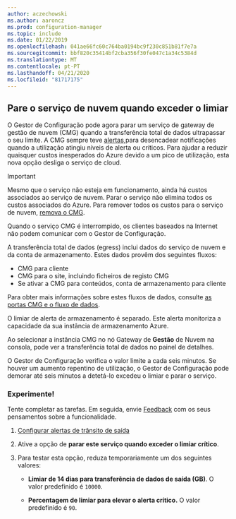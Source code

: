 ```yaml
---
author: aczechowski
ms.author: aaroncz
ms.prod: configuration-manager
ms.topic: include
ms.date: 01/22/2019
ms.openlocfilehash: 041ae66fc60c764ba0194bc9f230c851b81f7e7a
ms.sourcegitcommit: bbf820c35414bf2cba356f30fe047c1a34c5384d
ms.translationtype: MT
ms.contentlocale: pt-PT
ms.lasthandoff: 04/21/2020
ms.locfileid: "81717175"
---
```

## <a name="stop-cloud-service-when-it-exceeds-threshold"></a><a name="bkmk_cmg"></a>Pare o serviço de nuvem quando exceder o limiar
<!--3735092-->

O Gestor de Configuração pode agora parar um serviço de gateway de gestão de nuvem (CMG) quando a transferência total de dados ultrapassar o seu limite. A CMG sempre teve [alertas,](../../../../clients/manage/cmg/monitor-clients-cloud-management-gateway.md#set-up-outbound-traffic-alerts)para desencadear notificações quando a utilização atingiu níveis de alerta ou críticos. Para ajudar a reduzir quaisquer custos inesperados do Azure devido a um pico de utilização, esta nova opção desliga o serviço de cloud. 

> [!Important]  
> Mesmo que o serviço não esteja em funcionamento, ainda há custos associados ao serviço de nuvem. Parar o serviço não elimina todos os custos associados do Azure. Para remover todos os custos para o serviço de nuvem, [remova o CMG](../../../../clients/manage/cmg/setup-cloud-management-gateway.md#modify-a-cmg).  
> 
> Quando o serviço CMG é interrompido, os clientes baseados na Internet não podem comunicar com o Gestor de Configuração.  

A transferência total de dados (egress) inclui dados do serviço de nuvem e da conta de armazenamento. Estes dados provêm dos seguintes fluxos:
- CMG para cliente  
- CMG para o site, incluindo ficheiros de registo CMG  
- Se ativar a CMG para conteúdos, conta de armazenamento para cliente  

Para obter mais informações sobre estes fluxos de dados, consulte [as portas CMG e o fluxo de dados](../../../../clients/manage/cmg/plan-cloud-management-gateway.md#ports-and-data-flow).

O limiar de alerta de armazenamento é separado. Este alerta monitoriza a capacidade da sua instância de armazenamento Azure.

Ao selecionar a instância CMG no nó Gateway de **Gestão** de Nuvem na consola, pode ver a transferência total de dados no painel de detalhes. 

O Gestor de Configuração verifica o valor limite a cada seis minutos. Se houver um aumento repentino de utilização, o Gestor de Configuração pode demorar até seis minutos a detetá-lo excedeu o limiar e parar o serviço.


### <a name="try-it-out"></a>Experimente!

Tente completar as tarefas. Em seguida, envie [Feedback](../../../../understand/find-help.md#product-feedback) com os seus pensamentos sobre a funcionalidade.

1. [Configurar alertas de trânsito de saída](../../../../clients/manage/cmg/monitor-clients-cloud-management-gateway.md#set-up-outbound-traffic-alerts)  

2. Ative a opção de **parar este serviço quando exceder o limiar crítico**.  

3. Para testar esta opção, reduza temporariamente um dos seguintes valores:  

    - **Limiar de 14 dias para transferência de dados de saída (GB)**. O valor predefinido é `10000`.  

    - **Percentagem de limiar para elevar o alerta crítico.** O valor predefinido é `90`.  


